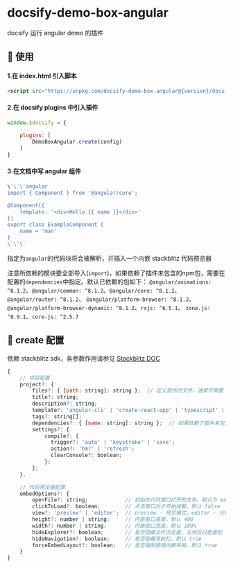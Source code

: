# docsify-demo-box-angular

docsify 运行 angular demo 的插件

## 🔨 使用

#### 1.在 index.html 引入脚本

```html
<script src="https://unpkg.com/docsify-demo-box-angular@{version}/docsify-demo-box-angular.bundle.js"></script>
```

#### 2.在 docsify plugins 中引入插件

```js
window.$docsify = {
    ...
    plugins: [
        DemoBoxAngular.create(config)
    ]
}
```

#### 3.在文档中写 angular 组件

```js
\`\`\`angular
import { Component } from '@angular/core';

@Component({
    template: '<div>Hello {{ name }}</div>'
})
export class ExampleComponent {
    name = 'man'
}
\`\`\`
```

指定为`angular`的代码块将会被解析，并插入一个内嵌 stackblitz 代码预览器

注意所依赖的模块要全部导入(`import`)，如果依赖了插件未包含的npm包，需要在配置的`dependencies`中指定。默认已依赖的包如下：
`@angular/animations: ^8.1.2`、`@angular/common: ^8.1.2`、`@angular/core: ^8.1.2`、`@angular/router: ^8.1.2`、
`@angular/platform-browser: ^8.1.2`、`@angular/platform-browser-dynamic: ^8.1.2`、`rxjs: ^6.5.1`、
`zone.js: ^0.9.1`、`core-js: ^2.5.7`

## 🎨 create 配置

依赖 stackblitz sdk，各参数作用请参见 [Stackblitz DOC](https://stackblitz.com/docs#generate-and-embed-new-projects)

```js
{
    // 项目配置
    project?: {
        files?: { [path: string]: string };  // 定义额外的文件，通常不需要
        title?: string;
        description?: string;
        template?: 'angular-cli' | 'create-react-app' | 'typescript' | 'javascript';  // 默认 angular-cli，请勿修改
        tags?: string[];
        dependencies?: { [name: string]: string };  // 如果依赖了插件未包含的npm包，需要在此指定
        settings?: {
            compile?: {
              trigger?: 'auto' | 'keystroke' | 'save';
              action?: 'hmr' | 'refresh';
              clearConsole?: boolean;
            };
        };
    },

    // 代码预览器配置
    embedOptions?: {
        openFile?: string;            // 初始在代码窗口打开的文件。默认为 markdown 中解析到的组件
        clickToLoad?: boolean;        // 点击窗口后才开始加载。默认 false
        view?: 'preview' | 'editor';  // preview - 预览模式，editor - 代码模式。默认 preview
        height?: number | string;     // 内嵌窗口高度。默认 400
        width?: number | string;      // 内嵌窗口宽度。默认 100%
        hideExplorer?: boolean;       // 是否隐藏文件浏览器，关闭后只能看到 openFile 指定的文件。默认 true
        hideNavigation?: boolean;     // 是否隐藏导航栏。默认 true
        forceEmbedLayout?: boolean;   // 是否强制使用内嵌布局。默认 true
    }
}
```